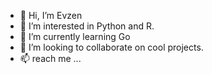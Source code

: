 - 👋 Hi, I’m Evzen
- 👀 I’m interested in Python and R.
- 🌱 I’m currently learning Go
- 💞️ I’m looking to collaborate on cool projects.
- 📫 reach me ...

<!---
3p1463k/3p1463k is a ✨ special ✨ repository because its `README.md` (this file) appears on your GitHub profile.
You can click the Preview link to take a look at your changes.
--->
